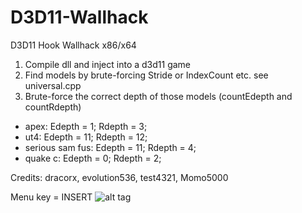 # D3D11-Wallhack
D3D11 Hook Wallhack x86/x64

1. Compile dll and inject into a d3d11 game
2. Find models by brute-forcing Stride or IndexCount etc. see universal.cpp 
3. Brute-force the correct depth of those models (countEdepth and countRdepth)

- apex: Edepth = 1; Rdepth = 3; 
- ut4: Edepth = 11; Rdepth = 12;
- serious sam fus: Edepth = 11; Rdepth = 4;
- quake c: Edepth = 0; Rdepth = 2;

Credits: dracorx, evolution536, test4321, Momo5000

Menu key = INSERT
![alt tag](https://github.com/DrNseven/D3D11-Wallhack/blob/master/d3d11wallhack.jpg)
